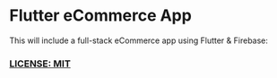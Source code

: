 # Flutter eCommerce App

This will include a full-stack eCommerce app using Flutter & Firebase:


### [LICENSE: MIT](../LICENSE.md)